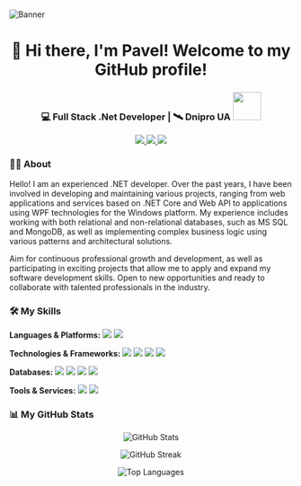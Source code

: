 <br clear="both">

![Banner](https://mir-s3-cdn-cf.behance.net/project_modules/max_1200/81bb4b165684019.640b6038d133e.gif)


###

<h1 align="center">👋 Hi there, I'm Pavel! Welcome to my GitHub profile! </h1>

###

<div align="center">
  <h3>💻 Full Stack .Net Developer | 🛰️ Dnipro UA <img src="https://media.giphy.com/media/WUlplcMpOCEmTGBtBW/giphy.gif" width="50"></h3>

  <p>
    <a href="mailto:youremail@example.com">
      <img src="https://img.shields.io/badge/Email-D14836?style=flat-square&logo=gmail&logoColor=white"/>
    </a>
    <a href="https://www.linkedin.com/in/pavlo-dykalo">
      <img src="https://img.shields.io/badge/LinkedIn-0A66C2?style=flat-square&logo=linkedin&logoColor=white"/>
    </a>
    <a href="https://t.me/ТВОЙ_TG">
      <img src="https://img.shields.io/badge/Telegram-26A5E4?style=flat-square&logo=telegram&logoColor=white"/>
    </a>
  </p>
</div>

<h3 align="left">👩‍💻  About</h3>

<p align="left">Hello! I am an experienced .NET developer.
Over the past years, I have been involved in developing and maintaining various projects, ranging from web applications and services based on .NET Core and Web API to applications using WPF technologies for the Windows platform. My experience includes working with both relational and non-relational databases, such as MS SQL and MongoDB, as well as implementing complex business logic using various patterns and architectural solutions.

Aim for continuous professional growth and development, as well as participating in exciting projects that allow me to apply and expand my software development skills. Open to new opportunities and ready to collaborate with talented professionals in the industry. </p>

###

<h3 align="left">🛠️ My Skills</h3>

<p align="left">
  <b>Languages & Platforms:</b> <img src="https://img.shields.io/badge/C%23-239120?style=flat-square&logo=c-sharp&logoColor=white"/> <img src="https://img.shields.io/badge/.NET_Core-512BD4?style=flat-square&logo=dotnet&logoColor=white"/><br>
  
  <b>Technologies & Frameworks:</b> <img src="https://img.shields.io/badge/WPF-0C54C6?style=flat-square&logo=windows&logoColor=white"/> <img src="https://img.shields.io/badge/Web_API-512BD4?style=flat-square&logo=dotnet&logoColor=white"/> <img src="https://img.shields.io/badge/gRPC-0E5C9E?style=flat-square&logo=grpc&logoColor=white"/> <img src="https://img.shields.io/badge/DevExpress-FF6D00?style=flat-square"/><br>

  <b>Databases:</b> <img src="https://img.shields.io/badge/PostgreSQL-336791?style=flat-square&logo=postgresql&logoColor=white"/> <img src="https://img.shields.io/badge/MS_SQL-CC2927?style=flat-square&logo=microsoftsqlserver&logoColor=white"/> <img src="https://img.shields.io/badge/MongoDB-47A248?style=flat-square&logo=mongodb&logoColor=white"/> <img src="https://img.shields.io/badge/ElasticSearch-005571?style=flat-square&logo=elasticsearch&logoColor=white"/> <br>

  <b>Tools & Services:</b> <img src="https://img.shields.io/badge/Hangfire-FF0000?style=flat-square"/> <img src="https://img.shields.io/badge/Minio-00ADEF?style=flat-square"/>
</p>

###

<h3 align="left">📊 My GitHub Stats</h3>

<p align="center">
  <img src="https://github-readme-stats.vercel.app/api?username=ТВОЙ_GITHUB_USERNAME&show_icons=true&theme=tokyonight" alt="GitHub Stats" />
</p>

<p align="center">
  <img src="https://github-readme-streak-stats.herokuapp.com/?user=ТВОЙ_GITHUB_USERNAME&theme=tokyonight" alt="GitHub Streak" />
</p>

<p align="center">
  <img src="https://github-readme-stats.vercel.app/api/top-langs/?username=ТВОЙ_GITHUB_USERNAME&layout=compact&theme=tokyonight" alt="Top Languages" />
</p>
